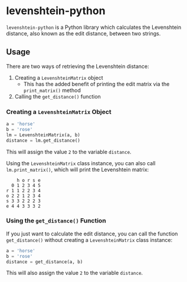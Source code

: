 # levenshtein-python

`levenshtein-python` is a Python library which calculates the Levenshtein distance, also known as the edit distance, between two strings.

## Usage

There are two ways of retrieving the Levenshtein distance:
1. Creating a `LevenshteinMatrix` object
   - This has the added benefit of printing the edit matrix via the `print_matrix()` method
2. Calling the `get_distance()` function

### Creating a `LevenshteinMatrix` Object

```python
a = 'horse'
b = 'rose'
lm = LevenshteinMatrix(a, b)
distance = lm.get_distance()
```
This will assign the value `2` to the variable `distance`.

Using the `LevenshteinMatrix` class instance, you can also call `lm.print_matrix()`, which will print the Levenshtein matrix:
```
    h o r s e
  0 1 2 3 4 5
r 1 1 2 2 3 4
o 2 2 1 2 3 4
s 3 3 2 2 2 3
e 4 4 3 3 3 2
```

### Using the `get_distance()` Function

If you just want to calculate the edit distance, you can call the function `get_distance()` without creating a `LevenshteinMatrix` class instance:
```python
a = 'horse'
b = 'rose'
distance = get_distance(a, b)
```

This will also assign the value `2` to the variable `distance`.
